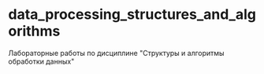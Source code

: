 # data_processing_structures_and_algorithms
Лабораторные работы по дисциплине "Структуры и алгоритмы обработки данных" 
